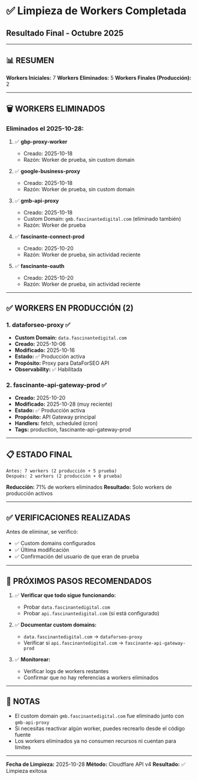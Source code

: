 # ✅ Limpieza de Workers Completada
## Resultado Final - Octubre 2025

---

## 📊 **RESUMEN**

**Workers Iniciales:** 7
**Workers Eliminados:** 5
**Workers Finales (Producción):** 2

---

## 🗑️ **WORKERS ELIMINADOS**

### **Eliminados el 2025-10-28:**

1. ✅ **gbp-proxy-worker**
   - Creado: 2025-10-18
   - Razón: Worker de prueba, sin custom domain

2. ✅ **google-business-proxy**
   - Creado: 2025-10-18
   - Razón: Worker de prueba, sin custom domain

3. ✅ **gmb-api-proxy**
   - Creado: 2025-10-18
   - Custom Domain: `gmb.fascinantedigital.com` (eliminado también)
   - Razón: Worker de prueba

4. ✅ **fascinante-connect-prod**
   - Creado: 2025-10-20
   - Razón: Worker de prueba, sin actividad reciente

5. ✅ **fascinante-oauth**
   - Creado: 2025-10-20
   - Razón: Worker de prueba, sin actividad reciente

---

## ✅ **WORKERS EN PRODUCCIÓN (2)**

### **1. dataforseo-proxy** ✅
- **Custom Domain:** `data.fascinantedigital.com`
- **Creado:** 2025-10-06
- **Modificado:** 2025-10-16
- **Estado:** ✅ Producción activa
- **Propósito:** Proxy para DataForSEO API
- **Observability:** ✅ Habilitada

### **2. fascinante-api-gateway-prod** ✅
- **Creado:** 2025-10-20
- **Modificado:** 2025-10-28 (muy reciente)
- **Estado:** ✅ Producción activa
- **Propósito:** API Gateway principal
- **Handlers:** fetch, scheduled (cron)
- **Tags:** production, fascinante-api-gateway-prod

---

## 📋 **ESTADO FINAL**

```
Antes: 7 workers (2 producción + 5 prueba)
Después: 2 workers (2 producción + 0 prueba)
```

**Reducción:** 71% de workers eliminados
**Resultado:** Solo workers de producción activos

---

## ✅ **VERIFICACIONES REALIZADAS**

Antes de eliminar, se verificó:
- ✅ Custom domains configurados
- ✅ Última modificación
- ✅ Confirmación del usuario de que eran de prueba

---

## 🎯 **PRÓXIMOS PASOS RECOMENDADOS**

1. ✅ **Verificar que todo sigue funcionando:**
   - Probar `data.fascinantedigital.com`
   - Probar `api.fascinantedigital.com` (si está configurado)

2. ✅ **Documentar custom domains:**
   - `data.fascinantedigital.com` → `dataforseo-proxy`
   - Verificar si `api.fascinantedigital.com` → `fascinante-api-gateway-prod`

3. ✅ **Monitorear:**
   - Verificar logs de workers restantes
   - Confirmar que no hay referencias a workers eliminados

---

## 📝 **NOTAS**

- El custom domain `gmb.fascinantedigital.com` fue eliminado junto con `gmb-api-proxy`
- Si necesitas reactivar algún worker, puedes recrearlo desde el código fuente
- Los workers eliminados ya no consumen recursos ni cuentan para límites

---

**Fecha de Limpieza:** 2025-10-28
**Método:** Cloudflare API v4
**Resultado:** ✅ Limpieza exitosa

